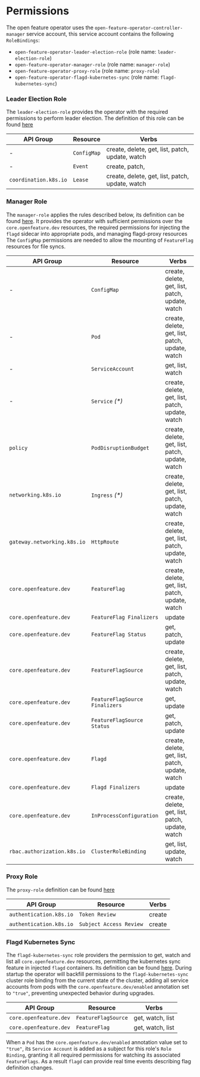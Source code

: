 # Permissions 

The open feature operator uses the `open-feature-operator-controller-manager` service account, this service account contains the following `RoleBindings`:
- `open-feature-operator-leader-election-role` (role name: `leader-election-role`)
- `open-feature-operator-manager-role` (role name: `manager-role`)
- `open-feature-operator-proxy-role` (role name: `proxy-role`)
- `open-feature-operator-flagd-kubernetes-sync` (role name: `flagd-kubernetes-sync`)

### Leader Election Role

The `leader-election-role` provides the operator with the required permissions to perform leader election.
The definition of this role can be found [here](../config/rbac//leader_election_role.yaml)

| API Group             | Resource    | Verbs                                           |
|-----------------------|-------------|-------------------------------------------------|
| -                     | `ConfigMap` | create, delete, get, list, patch, update, watch |
| -                     | `Event`     | create, patch,                                  |
| `coordination.k8s.io` | `Lease`     | create, delete, get, list, patch, update, watch |

### Manager Role

The `manager-role` applies the rules described below, its definition can be found [here](../config/rbac/role.yaml).
It provides the operator with sufficient permissions over the `core.openfeature.dev` resources, 
the required permissions for injecting the `flagd` sidecar into appropriate pods, 
and managing flagd-proxy resources
The `ConfigMap` permissions are needed to allow the mounting of `FeatureFlag` resources for file syncs.

| API Group                   | Resource                       | Verbs                                           |
|-----------------------------|--------------------------------|-------------------------------------------------|
| -                           | `ConfigMap`                    | create, delete, get, list, patch, update, watch |
| -                           | `Pod`                          | create, delete, get, list, patch, update, watch |
| -                           | `ServiceAccount`               | get, list, watch                                |
| -                           | `Service` *(\*)*               | create, delete, get, list, patch, update, watch |
| `policy`                    | `PodDisruptionBudget`          | create, delete, get, list, patch, update, watch |
| `networking.k8s.io`         | `Ingress` *(\*)*               | create, delete, get, list, patch, update, watch |
| `gateway.networking.k8s.io` | `HttpRoute`                    | create, delete, get, list, patch, update, watch |
| `core.openfeature.dev`      | `FeatureFlag`                  | create, delete, get, list, patch, update, watch |
| `core.openfeature.dev`      | `FeatureFlag Finalizers`       | update                                          |
| `core.openfeature.dev`      | `FeatureFlag Status`           | get, patch, update                              |
| `core.openfeature.dev`      | `FeatureFlagSource`            | create, delete, get, list, patch, update, watch |
| `core.openfeature.dev`      | `FeatureFlagSource Finalizers` | get, update                                     |
| `core.openfeature.dev`      | `FeatureFlagSource Status`     | get, patch, update                              |
| `core.openfeature.dev`      | `Flagd`                        | create, delete, get, list, patch, update, watch |
| `core.openfeature.dev`      | `Flagd Finalizers`             | update                                          |
| `core.openfeature.dev`      | `InProcessConfiguration`       | create, delete, get, list, patch, update, watch |
| `rbac.authorization.k8s.io` | `ClusterRoleBinding`           | get, list, update, watch                        |

### Proxy Role

The `proxy-role` definition can be found [here](../config/rbac/auth_proxy_role.yaml)

| API Group               | Resource                | Verbs  |
|-------------------------|-------------------------|--------|
| `authentication.k8s.io` | `Token Review`          | create |
| `authentication.k8s.io` | `Subject Access Review` | create |

### Flagd Kubernetes Sync

The `flagd-kubernetes-sync` role providers the permission to get, watch and list all `core.openfeature.dev` resources, permitting the kubernetes sync feature in injected `flagd` containers.
Its definition can be found [here](../config/rbac/flagd_kubernetes_sync_clusterrole.yaml). 
During startup the operator will backfill permissions to the `flagd-kubernetes-sync` cluster role binding from the current state of the cluster, adding all service accounts from pods with the `core.openfeature.dev/enabled` annotation set to `"true"`, preventing unexpected behavior during upgrades.

| API Group              | Resource                   | Verbs            |
|------------------------|----------------------------|------------------|
| `core.openfeature.dev` | `FeatureFlagSource`        | get, watch, list |
| `core.openfeature.dev` | `FeatureFlag`              | get, watch, list |

When a `Pod` has the `core.openfeature.dev/enabled` annotation value set to `"true"`, its `Service Account` is added as a subject for this role's `Role Binding`, granting it all required permissions for watching its associated `FeatureFlags`. As a result `flagd` can provide real time events describing flag definition changes.

